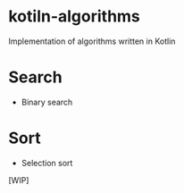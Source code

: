 # kotiln-algorithms
Implementation of algorithms written in Kotlin

# Search
- Binary search

# Sort
- Selection sort

[WIP]
